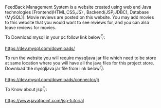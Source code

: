 FeedBack Management System is a website created using web and Java technologies [Frontend(HTML,CSS,JS) , Backend(JSP,JDBC), Database (MySQL)]. Movie reviews are posted on this website. You may add movies to this website that you would want to see reviews for, and you can also leave reviews for movies.

To Download mysql in your pc follow link below👇:

https://dev.mysql.com/downloads/

To run the website you will require mysqljava jar file which need to be store at same location where you will have all the java files for this project store. Download the mysqljava jar file from link below👇:

https://dev.mysql.com/downloads/connector/j/

To Know about jsp👇:

https://www.javatpoint.com/jsp-tutorial
